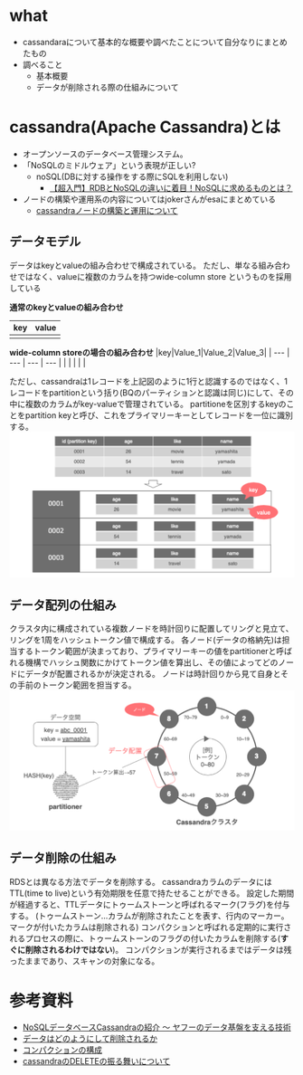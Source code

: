 # what
- cassandaraについて基本的な概要や調べたことについて自分なりにまとめたもの
- 調べること
    - 基本概要
    - データが削除される際の仕組みについて



# cassandra(Apache Cassandra)とは
 - オープンソースのデータベース管理システム。
 - 「NoSQLのミドルウェア」という表現が正しい?
     - noSQL(DBに対する操作をする際にSQLを利用しない)
         - [【超入門】RDBとNoSQLの違いに着目！NoSQLに求めるものとは？](https://tech-blog.rakus.co.jp/entry/20180919/nosql/bigdata)
- ノードの構築や運用系の内容についてはjokerさんがesaにまとめている
    - [cassandraノードの構築と運用について](https://.esa.io/posts/14768)


## データモデル
データはkeyとvalueの組み合わせで構成されている。
ただし、単なる組み合わせではなく、valueに複数のカラムを持つwide-column store というものを採用している

**通常のkeyとvalueの組み合わせ**

|key|value|
| --- | --- |
|  |  |

**wide-column storeの場合の組み合わせ**
|key|Value_1|Value_2|Value_3|
| --- | --- | --- | --- |
|  |  |  |  |


ただし、cassandraは1レコードを上記図のように1行と認識するのではなく、1レコードをpartitionという括り(BQのパーティションと認識は同じ)にして、その中に複数のカラムがkey-valueで管理されている。
partitioneを区別するkeyのことをpartition keyと呼び、これをプライマリーキーとしてレコードを一位に識別する。
![](./datamodel2.png)


## データ配列の仕組み
クラスタ内に構成されている複数ノードを時計回りに配置してリングと見立て、リングを1周をハッシュトークン値で構成する。
各ノード(データの格納先)は担当するトークン範囲が決まっており、プライマリーキーの値をpartitionerと呼ばれる機構でハッシュ関数にかけてトークン値を算出し、その値によってどのノードにデータが配置されるかが決定される。
ノードは時計回りから見て自身とその手前のトークン範囲を担当する。
![](data_placement.png)


## データ削除の仕組み
RDSとは異なる方法でデータを削除する。
cassandraカラムのデータにはTTL(time to live)という有効期限を任意で持たせることができる。
設定した期間が経過すると、TTLデータにトゥームストーンと呼ばれるマーク(フラグ)を付与する。
(トゥームストーン...カラムが削除されたことを表す、行内のマーカー。マークが付いたカラムは削除される)
コンパクションと呼ばれる定期的に実行されるプロセスの際に、トゥームストーンのフラグの付いたカラムを削除する(**すぐに削除されるわけではない**)。
コンパクションが実行されるまではデータは残ったままであり、スキャンの対象になる。



# 参考資料
- [NoSQLデータベースCassandraの紹介 〜 ヤフーのデータ基盤を支える技術](https://techblog.yahoo.co.xn--jp-zia1035a/entry/20200129803067/)
- [データはどのようにして削除されるか](https://docs.datastax.com/ja/archived/cassandra/3.0/cassandra/dml/dmlAboutDeletes.html)
- [コンパクションの構成](https://docs.datastax.com/ja/archived/cassandra/3.0/cassandra/operations/opsConfigureCompaction.html?hl=%E3%82%B3%E3%83%B3%E3%83%91%E3%82%AF%E3%82%B7%E3%83%A7%E3%83%B3)
- [cassandraのDELETEの振る舞いについて](https://udomomo.hatenablog.com/entry/2018/05/08/092424)
